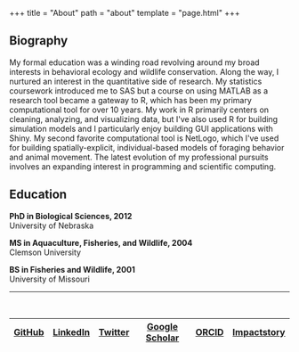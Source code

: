 +++
title = "About"
path = "about"
template = "page.html"
+++

## Biography 

My formal education was a winding road revolving around my broad interests in behavioral ecology and wildlife conservation. Along the way, I nurtured an interest in the quantitative side of research. My statistics coursework introduced me to SAS but a course on using MATLAB as a research tool became a gateway to R, which has been my primary computational tool for over 10 years. My work in R primarily centers on cleaning, analyzing, and visualizing data, but I've also used R for building simulation models and I particularly enjoy building GUI applications with Shiny. My second favorite computational tool is NetLogo, which I've used for building spatially-explicit, individual-based models of foraging behavior and animal movement. The latest evolution of my professional pursuits involves an expanding interest in programming and scientific computing. 

## Education

**PhD in Biological Sciences, 2012**  
University of Nebraska

**MS in Aquaculture, Fisheries, and Wildlife, 2004**  
Clemson University

**BS in Fisheries and Wildlife, 2001**  
University of Missouri

***
<br/>

| [GitHub](https://github.com/hinkelman/) | [LinkedIn](https://www.linkedin.com/in/travis-hinkelman-36604955/) | [Twitter](https://twitter.com/travishinkelman) | [Google Scholar](https://scholar.google.com/citations?user=_Bb54NMAAAAJ&hl=en) | [ORCID](https://orcid.org/0000-0002-8157-8407) | [Impactstory](https://profiles.impactstory.org/u/0000-0002-8157-8407) |
|---|---|---|---|---|---|

